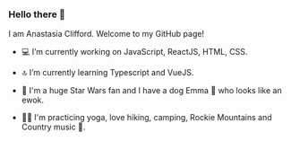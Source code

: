 ### Hello there 👋

I am Anastasia Clifford.
Welcome to my GitHub page! 

- 💻 I’m currently working on JavaScript, ReactJS, HTML, CSS.
- 🔝 I’m currently learning Typescript and VueJS.

- 💫 I'm a huge Star Wars fan and I have a dog Emma 🐾 who looks like an ewok.
- 🧘‍♀️ I'm practicing yoga, love hiking, camping, Rockie Mountains and Country music 🎵. 

